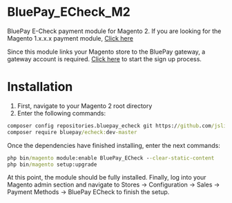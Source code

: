 # BluePay_ECheck_M2
BluePay E-Check payment module for Magento 2. If you are looking for the Magento 1.x.x.x payment module, [Click here](https://www.magentocommerce.com/magento-connect/bluepay-echeck.html)

Since this module links your Magento store to the BluePay gateway, a gateway account is required. [Click here](https://www.bluepay.com/contact-us/get-started/) to start the sign up process.

# Installation
1. First, navigate to your Magento 2 root directory
2. Enter the following commands:

```cmd
composer config repositories.bluepay_echeck git https://github.com/jslingerland/BluePay_ECheck_M2.git
composer require bluepay/echeck:dev-master
```

Once the dependencies have finished installing, enter the next commands:

```cmd
php bin/magento module:enable BluePay_ECheck --clear-static-content
php bin/magento setup:upgrade
```

At this point, the module should be fully installed. Finally, log into your Magento admin section and navigate to Stores -> Configuration -> Sales -> Payment Methods -> BluePay ECheck to finish the setup.
